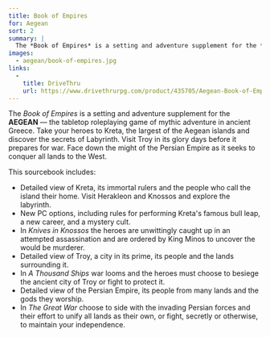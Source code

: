 ```yaml
---
title: Book of Empires
for: Aegean
sort: 2
summary: |
  The *Book of Empires* is a setting and adventure supplement for the **AEGEAN** — the tabletop roleplaying game of mythic adventure in ancient Greece. Take your heroes to Kreta, the largest of the Aegean islands and discover the secrets of Labyrinth. Visit Troy in its glory days before it prepares for war. Face down the might of the Persian Empire as it seeks to conquer all lands to the West.
images:
  - aegean/book-of-empires.jpg
links:
  -
    title: DriveThru
    url: https://www.drivethrurpg.com/product/435705/Aegean-Book-of-Empires
---
```


The *Book of Empires* is a setting and adventure supplement for the **AEGEAN** — the tabletop roleplaying game of mythic adventure in ancient Greece. Take your heroes to Kreta, the largest of the Aegean islands and discover the secrets of Labyrinth. Visit Troy in its glory days before it prepares for war. Face down the might of the Persian Empire as it seeks to conquer all lands to the West.

This sourcebook includes:

- Detailed view of Kreta, its immortal rulers and the people who call the island their home. Visit Herakleon and Knossos and explore the labyrinth.
- New PC options, including rules for performing Kreta's famous bull leap, a new career, and a mystery cult.
- In *Knives in Knossos* the heroes are unwittingly caught up in an attempted assassination and are ordered by King Minos to uncover the would be murderer.
- Detailed view of Troy, a city in its prime, its people and the lands surrounding it.
- In *A Thousand Ships* war looms and the heroes must choose to besiege the ancient city of Troy or fight to protect it.
- Detailed view of the Persian Empire, its people from many lands and the gods they worship.
- In *The Great War* choose to side with the invading Persian forces and their effort to unify all lands as their own, or fight, secretly or otherwise, to maintain your independence.
